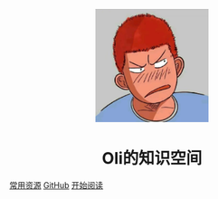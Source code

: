<p align="center">
<img src="./imgs/coverpage.jpg" width="200" height="200"/>
</p>
<h1 align="center">Oli的知识空间</h1>

[常用资源](https://github.com/Oli51467)
[GitHub](https://github.com/Oli51467)
[开始阅读](README.md)
